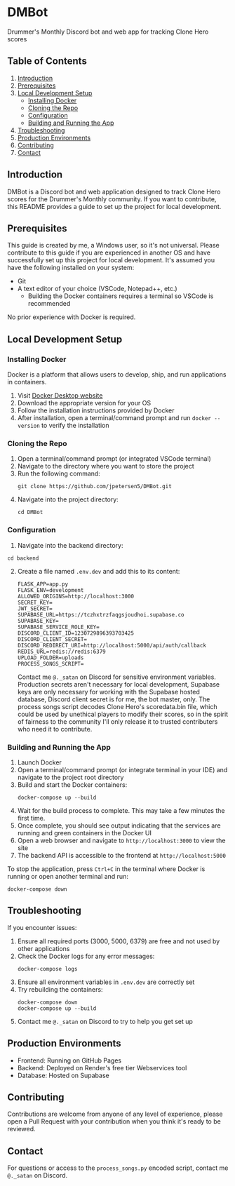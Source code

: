 # DMBot

Drummer's Monthly Discord bot and web app for tracking Clone Hero scores

## Table of Contents
1. [Introduction](#introduction)
2. [Prerequisites](#prerequisites)
3. [Local Development Setup](#local-development-setup)
   - [Installing Docker](#installing-docker)
   - [Cloning the Repo](#cloning-the-repo)
   - [Configuration](#configuration)
   - [Building and Running the App](#building-and-running-the-app)
4. [Troubleshooting](#troubleshooting)
5. [Production Environments](#production-environments)
6. [Contributing](#contributing)
7. [Contact](#contact)

## Introduction

DMBot is a Discord bot and web application designed to track Clone Hero scores for the Drummer's Monthly community. If you want to contribute, this README provides a guide to set up the project for local development.

## Prerequisites

This guide is created by me, a Windows user, so it's not universal. Please contribute to this guide if you are experienced in another OS and have successfully set up this project for local development.
It's assumed you have the following installed on your system:
- Git
- A text editor of your choice (VSCode, Notepad++, etc.)
  - Building the Docker containers requires a terminal so VSCode is recommended

No prior experience with Docker is required.

## Local Development Setup

### Installing Docker

Docker is a platform that allows users to develop, ship, and run applications in containers.

1. Visit [Docker Desktop website](https://www.docker.com/products/docker-desktop)
2. Download the appropriate version for your OS
3. Follow the installation instructions provided by Docker
4. After installation, open a terminal/command prompt and run `docker --version` to verify the installation

### Cloning the Repo

1. Open a terminal/command prompt (or integrated VSCode terminal)
2. Navigate to the directory where you want to store the project
3. Run the following command:
   ```
   git clone https://github.com/jpetersen5/DMBot.git
   ```
4. Navigate into the project directory:
   ```
   cd DMBot
   ```

### Configuration

1. Navigate into the backend directory:
  ```
  cd backend
  ```

2. Create a file named `.env.dev` and add this to its content:

   ```
   FLASK_APP=app.py
   FLASK_ENV=development
   ALLOWED_ORIGINS=http://localhost:3000
   SECRET_KEY=
   JWT_SECRET=
   SUPABASE_URL=https://tczhxtrzfaqgsjoudhoi.supabase.co
   SUPABASE_KEY=
   SUPABASE_SERVICE_ROLE_KEY=
   DISCORD_CLIENT_ID=1230729896393703425
   DISCORD_CLIENT_SECRET=
   DISCORD_REDIRECT_URI=http://localhost:5000/api/auth/callback
   REDIS_URL=redis://redis:6379
   UPLOAD_FOLDER=uploads
   PROCESS_SONGS_SCRIPT=
   ```

   Contact me `@._satan` on Discord for sensitive environment variables.
   Production secrets aren't necessary for local development, Supabase keys are only necessary for working with the Supabase hosted database, Discord client secret is for me, the bot master, only.
   The process songs script decodes Clone Hero's scoredata.bin file, which could be used by unethical players to modify their scores, so in the spirit of fairness to the community I'll only release it to trusted contributers who need it to contribute.

### Building and Running the App

1. Launch Docker
2. Open a terminal/command prompt (or integrate terminal in your IDE) and navigate to the project root directory
3. Build and start the Docker containers:
   ```
   docker-compose up --build
   ```
4. Wait for the build process to complete. This may take a few minutes the first time.
5. Once complete, you should see output indicating that the services are running and green containers in the Docker UI
6. Open a web browser and navigate to `http://localhost:3000` to view the site
7. The backend API is accessible to the frontend at `http://localhost:5000`

To stop the application, press `Ctrl+C` in the terminal where Docker is running or open another terminal and run:
```
docker-compose down
```

## Troubleshooting

If you encounter issues:
1. Ensure all required ports (3000, 5000, 6379) are free and not used by other applications
2. Check the Docker logs for any error messages:
   ```
   docker-compose logs
   ```
3. Ensure all environment variables in `.env.dev` are correctly set
4. Try rebuilding the containers:
   ```
   docker-compose down
   docker-compose up --build
   ```
5. Contact me `@._satan` on Discord to try to help you get set up

## Production Environments

- Frontend: Running on GitHub Pages
- Backend: Deployed on Render's free tier Webservices tool
- Database: Hosted on Supabase

## Contributing

Contributions are welcome from anyone of any level of experience, please open a Pull Request with your contribution when you think it's ready to be reviewed.

## Contact

For questions or access to the `process_songs.py` encoded script, contact me `@._satan` on Discord.